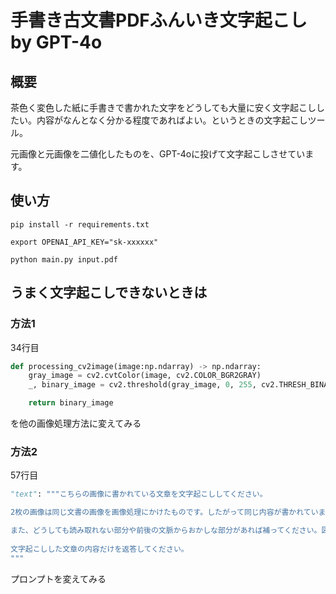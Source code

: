 # 手書き古文書PDFふんいき文字起こし by GPT-4o
## 概要
茶色く変色した紙に手書きで書かれた文字をどうしても大量に安く文字起こししたい。内容がなんとなく分かる程度であればよい。というときの文字起こしツール。

元画像と元画像を二値化したものを、GPT-4oに投げて文字起こしさせています。


## 使い方

```
pip install -r requirements.txt

export OPENAI_API_KEY="sk-xxxxxx"

python main.py input.pdf
```

## うまく文字起こしできないときは
### 方法1
34行目
```python
def processing_cv2image(image:np.ndarray) -> np.ndarray:
    gray_image = cv2.cvtColor(image, cv2.COLOR_BGR2GRAY)
    _, binary_image = cv2.threshold(gray_image, 0, 255, cv2.THRESH_BINARY + cv2.THRESH_OTSU)

    return binary_image
```
を他の画像処理方法に変えてみる


### 方法2
57行目
```python
"text": """こちらの画像に書かれている文章を文字起こししてください。

2枚の画像は同じ文書の画像を画像処理にかけたものです。したがって同じ内容が書かれていますから、不鮮明な部分はそれを考慮して補ってください。

また、どうしても読み取れない部分や前後の文脈からおかしな部分があれば補ってください。図や表は無視してかまいません
    
文字起こしした文章の内容だけを返答してください。
"""
```
プロンプトを変えてみる